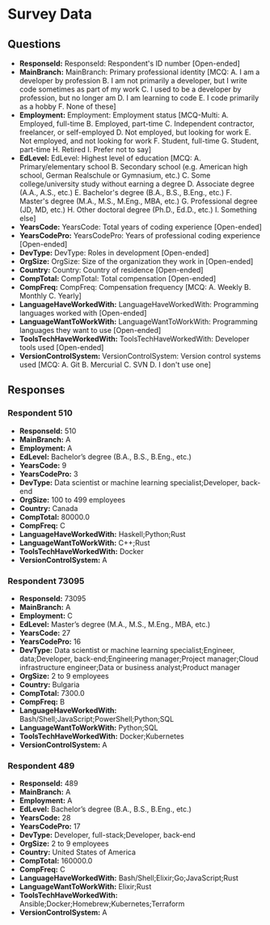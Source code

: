# Survey Data

## Questions

- **ResponseId:** ResponseId: Respondent's ID number [Open-ended]
- **MainBranch:** MainBranch: Primary professional identity [MCQ: A. I am a developer by profession B. I am not primarily a developer, but I write code sometimes as part of my work C. I used to be a developer by profession, but no longer am D. I am learning to code E. I code primarily as a hobby F. None of these]
- **Employment:** Employment: Employment status [MCQ-Multi: A. Employed, full-time B. Employed, part-time C. Independent contractor, freelancer, or self-employed D. Not employed, but looking for work E. Not employed, and not looking for work F. Student, full-time G. Student, part-time H. Retired I. Prefer not to say]
- **EdLevel:** EdLevel: Highest level of education [MCQ: A. Primary/elementary school B. Secondary school (e.g. American high school, German Realschule or Gymnasium, etc.) C. Some college/university study without earning a degree D. Associate degree (A.A., A.S., etc.) E. Bachelor's degree (B.A., B.S., B.Eng., etc.) F. Master's degree (M.A., M.S., M.Eng., MBA, etc.) G. Professional degree (JD, MD, etc.) H. Other doctoral degree (Ph.D., Ed.D., etc.) I. Something else]
- **YearsCode:** YearsCode: Total years of coding experience [Open-ended]
- **YearsCodePro:** YearsCodePro: Years of professional coding experience [Open-ended]
- **DevType:** DevType: Roles in development [Open-ended]
- **OrgSize:** OrgSize: Size of the organization they work in [Open-ended]
- **Country:** Country: Country of residence [Open-ended]
- **CompTotal:** CompTotal: Total compensation [Open-ended]
- **CompFreq:** CompFreq: Compensation frequency [MCQ: A. Weekly B. Monthly C. Yearly]
- **LanguageHaveWorkedWith:** LanguageHaveWorkedWith: Programming languages worked with [Open-ended]
- **LanguageWantToWorkWith:** LanguageWantToWorkWith: Programming languages they want to use [Open-ended]
- **ToolsTechHaveWorkedWith:** ToolsTechHaveWorkedWith: Developer tools used [Open-ended]
- **VersionControlSystem:** VersionControlSystem: Version control systems used [MCQ: A. Git B. Mercurial C. SVN D. I don't use one]

## Responses

### Respondent 510

- **ResponseId:** 510
- **MainBranch:** A
- **Employment:** A
- **EdLevel:** Bachelor’s degree (B.A., B.S., B.Eng., etc.)
- **YearsCode:** 9
- **YearsCodePro:** 3
- **DevType:** Data scientist or machine learning specialist;Developer, back-end
- **OrgSize:** 100 to 499 employees
- **Country:** Canada
- **CompTotal:** 80000.0
- **CompFreq:** C
- **LanguageHaveWorkedWith:** Haskell;Python;Rust
- **LanguageWantToWorkWith:** C++;Rust
- **ToolsTechHaveWorkedWith:** Docker
- **VersionControlSystem:** A

### Respondent 73095

- **ResponseId:** 73095
- **MainBranch:** A
- **Employment:** C
- **EdLevel:** Master’s degree (M.A., M.S., M.Eng., MBA, etc.)
- **YearsCode:** 27
- **YearsCodePro:** 16
- **DevType:** Data scientist or machine learning specialist;Engineer, data;Developer, back-end;Engineering manager;Project manager;Cloud infrastructure engineer;Data or business analyst;Product manager
- **OrgSize:** 2 to 9 employees
- **Country:** Bulgaria
- **CompTotal:** 7300.0
- **CompFreq:** B
- **LanguageHaveWorkedWith:** Bash/Shell;JavaScript;PowerShell;Python;SQL
- **LanguageWantToWorkWith:** Python;SQL
- **ToolsTechHaveWorkedWith:** Docker;Kubernetes
- **VersionControlSystem:** A

### Respondent 489

- **ResponseId:** 489
- **MainBranch:** A
- **Employment:** A
- **EdLevel:** Bachelor’s degree (B.A., B.S., B.Eng., etc.)
- **YearsCode:** 28
- **YearsCodePro:** 17
- **DevType:** Developer, full-stack;Developer, back-end
- **OrgSize:** 2 to 9 employees
- **Country:** United States of America
- **CompTotal:** 160000.0
- **CompFreq:** C
- **LanguageHaveWorkedWith:** Bash/Shell;Elixir;Go;JavaScript;Rust
- **LanguageWantToWorkWith:** Elixir;Rust
- **ToolsTechHaveWorkedWith:** Ansible;Docker;Homebrew;Kubernetes;Terraform
- **VersionControlSystem:** A
